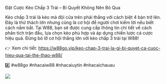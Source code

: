 Đặt Cược Kèo Chấp 3 Trái – Bí Quyết Không Nên Bỏ Qua

Kèo chấp 3 trái là kèo mà đội cửa trên phải thắng với cách biệt 4 bàn trở lên. Đây là thử thách lớn nhưng cũng là cơ hội để người chơi kiếm lời nếu biết cách nắm bắt. Tại W88, bạn sẽ được cung cấp thông tin chi tiết về cách phân tích trận đấu, lựa chọn kèo phù hợp và áp dụng chiến lược cá cược hiệu quả. Đừng bỏ lỡ cơ hội thắng lớn với kèo chấp 3 trái tại W88!

👉 Xem chi tiết: https://w88go.vip/keo-chap-3-trai-la-gi-bi-quyet-ca-cuoc-hieu-qua-tai-the-thao-w88/

#️⃣ #w88go #nhacaiw88 #nhacaiuytin #nhacaichauau

![](https://g0v.hackmd.io/_uploads/SkTySHQEyl.jpg)
